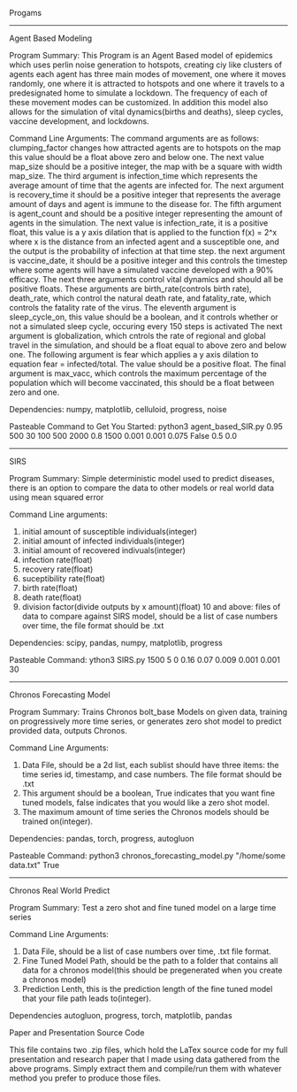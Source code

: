 Progams

--------------------

Agent Based Modeling

Program Summary: 
This Program is an Agent Based model of epidemics which uses perlin noise generation to hotspots, creating ciy like clusters of agents each agent has three main modes of movement, one where it moves randomly, one where it is attracted to hotspots and 
one where it travels to a predesignated home to simulate a lockdown. The frequency of each of these movement modes can be customized. In addition this model also allows for the simulation of vital dynamics(births and deaths), sleep cycles, vaccine 
development, and lockdowns.

Command Line Arguments: 
The command arguments are as follows: clumping_factor changes how attracted agents are to hotspots on the map this value should be a float above zero and below one. The next value map_size should be a positive integer, the map with be a square with width
map_size. The third argument is infection_time which represents the average amount of time that the agents are infected for. The next argument is recovery_time it should be a positive integer that represents the average amount of days and agent is immune to the disease for. The fifth 
argument is agent_count and should be a positive integer representing the amount of agents in the simulation. The next value is infection_rate, it is a positive float, this value is a y axis dilation that is applied to the function f(x) = 2^x where x is 
the distance from an infected agent and a susceptible one, and the output is the probability of infection at that time step. the next argument is vaccine_date, it should be a positive integer and this controls the timestep where some agents will have a
simulated vaccine developed with a 90% efficacy. The next three arguments control vital dynamics and should all be positive floats. These arguments are birth_rate(controls birth rate), death_rate, which control the natural death rate, and fatality_rate,
which controls the fatality rate of the virus. The eleventh argument is sleep_cycle_on, this value should be a boolean, and it controls whether or not a simulated sleep cycle, occuring every 150 steps is activated
The next argument is globalization, which cntrols the rate of regional and global travel in the simulation, and should be a float equal to above zero and below one. The following argument is fear which applies a y axis dilation to equation 
fear = infected/total. The value should be a positive float. The final argument is max_vacc, which controls the maximum percentage of the population which will become vaccinated, this should be a float between zero and one.

Dependencies:
numpy, matplotlib, celluloid, progress, noise 

Pasteable Command to Get You Started:
python3 agent_based_SIR.py 0.95 500 30 100 500 2000 0.8 1500 0.001 0.001 0.075 False 0.5 0.0

--------------------

SIRS

Program Summary:
Simple deterministic model used to predict diseases, there is an option to compare the data to other models or real world data using mean squared error

Command Line arguments:

1. initial amount of susceptible individuals(integer)
2. initial amount of infected individuals(integer)
3. initial amount of recovered indivuals(integer)
4. infection rate(float)
5. recovery rate(float)
6. suceptibility rate(float)
7. birth rate(float)
8. death rate(float)
9. division factor(divide outputs by x amount)(float)
10 and above: files of data to compare against SIRS model, should be a list of case numbers over time, the file format should be .txt

Dependencies:
scipy, pandas, numpy, matplotlib, progress

Pasteable Command:
ython3 SIRS.py 1500 5 0 0.16 0.07 0.009 0.001 0.001 30

--------------------

Chronos Forecasting Model

Program Summary:
Trains Chronos bolt_base Models on given data, training on progressively more time series, or generates zero shot model to predict provided data, outputs Chronos.

Command Line Arguments:

1. Data File, should be a 2d list, each sublist should have three items: the time series id, timestamp, and case numbers. The file format should be .txt
2. This argument should be a boolean, True indicates that you want fine tuned models, false indicates that you would like a zero shot model.
3. The maximum amount of time series the Chronos models should be trained on(integer).

Dependencies:
pandas, torch, progress, autogluon

Pasteable Command:
python3 chronos_forecasting_model.py "/home/some data.txt" True

--------------------

Chronos Real World Predict

Program Summary:
Test a zero shot and fine tuned model on a large time series

Command Line Arguments:
1. Data File, should be a list of case numbers over time, .txt file format.
2. Fine Tuned Model Path, should be the path to a folder that contains all data for a chronos model(this should be pregenerated when you create a chronos model)
3. Prediction Lenth, this is the prediction length of the fine tuned model that your file path leads to(integer).

Dependencies
autogluon, progress, torch, matplotlib, pandas


Paper and Presentation Source Code

This file contains two .zip files, which hold the LaTex source code for my full presentation and research paper that I made using data gathered from the above programs. Simply extract them and compile/run them with whatever method you prefer to produce those files.


